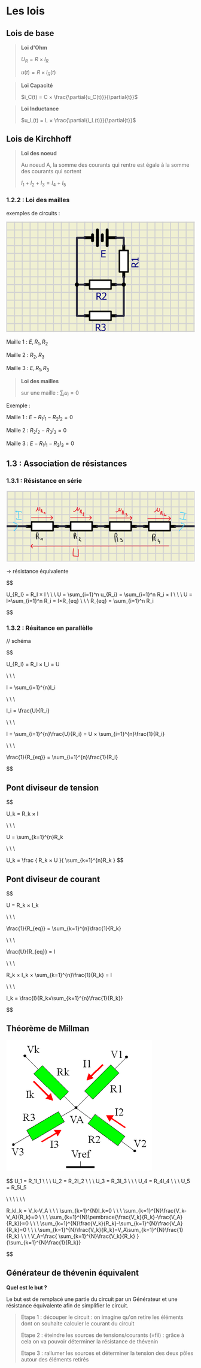 # Les lois

## Lois de base

> **Loi d'Ohm**
> 
> $U_R = R × I_R$ 
> 
> $u(t) = R × i_R(t)$ 

> **Loi Capacité**
> 
> $i_C(t) = C × \frac{\partial{u_C(t)}}{\partial{t}}$ 

> **Loi Inductance**
> 
> $u_L(t) = L × \frac{\partial{i_L(t)}}{\partial{t}}$ 

## Lois de Kirchhoff

> **Loi des noeud**
>
> Au noeud A, la somme des courants qui rentre est égale à la somme des courants qui sortent
> 
> $I_1 + I_2 + I_3 = I_4 + I_5$ 

### 1.2.2 : Loi des mailles

exemples de circuits : 

![lois des mailles](./lois_maille.png)

Maille 1 : $E,R_1,R_2$ 

Maille 2 : $R_2,R_3$ 

Maille 3 : $E,R_1,R_3$ 

> **Loi des mailles** 
>
> sur une maille : $\sum_{i}u_i=0$ 

Exemple : 

Maille 1 : $E-R_1I_1-R_2I_2=0$ 

Maille 2 : $R_2I_2-R_3I_3=0$ 

Maille 3 : $E-R_1I_1-R_3I_3=0$ 



## 1.3 : Association de résistances

### 1.3.1 : Résistance en série

![Résistance en série](./résistances_série.png)

-> résistance équivalente

$$

U_{R_I} = R_I × I
\\ \ \\
U = \sum_{i=1}^n u_{R_i} = \sum_{i=1}^n R_i × I
\\ \ \\
U =  I×\sum_{i=1}^n R_i = I×R_{eq}
\\ \ \\
R_{eq} = \sum_{i=1}^n R_i

$$

### 1.3.2 : Résitance en parallèlle

// schéma

$$

U_{R_i} = R_i × I_i = U

\\ \ \\

I = \sum_{i=1}^{n}I_i

\\ \ \\

I_i = \frac{U}{R_i}

\\ \ \\

I = \sum_{i=1}^{n}\frac{U}{R_i} = U × \sum_{i=1}^{n}\frac{1}{R_i}

\\ \ \\

\frac{1}{R_{eq}} = \sum_{i=1}^{n}\frac{1}{R_i}

$$

## Pont diviseur de tension

$$ 

U_k = R_k × I

\\ \ \\

U = \sum_{k=1}^{n}R_k

\\ \ \\

U_k = \frac { R_k × U }{ \sum_{k=1}^{n}R_k }
$$

## Pont diviseur de courant

$$ 

U = R_k × I_k

\\ \ \\

\frac{1}{R_{eq}} = \sum_{k=1}^{n}\frac{1}{R_k}

\\ \ \\

\frac{U}{R_{eq}} = I

\\ \ \\

R_k × I_k × \sum_{k=1}^{n}\frac{1}{R_k} = I

\\ \ \\

I_k = \frac{I}{R_k×\sum_{k=1}^{n}\frac{1}{R_k}}

$$

## Théorème de Millman

![Millman](./Fig_16.gif)

$$
U_1 = R_1I_1
\\ \ \\
U_2 = R_2I_2
\\ \ \\
U_3 = R_3I_3
\\ \ \\
U_4 = R_4I_4
\\ \ \\
U_5 = R_5I_5

\\ \ \\
\\ \ \\

R_kI_k = V_k-V_A
\\ \ \\
\sum_{k=1}^{N}I_k=0
\\ \ \\
\sum_{k=1}^{N}\frac{V_k-V_A}{R_k}=0
\\ \ \\
\sum_{k=1}^{N}\pembrace{\frac{V_k}{R_k}-\frac{V_A}{R_k}}=0
\\ \ \\
\sum_{k=1}^{N}\frac{V_k}{R_k}-\sum_{k=1}^{N}\frac{V_A}{R_k}=0
\\ \ \\
\sum_{k=1}^{N}\frac{V_k}{R_k}=V_A\sum_{k=1}^{N}\frac{1}{R_k}
\\ \ \\
V_A=\frac{ \sum_{k=1}^{N}\frac{V_k}{R_k} } {\sum_{k=1}^{N}\frac{1}{R_k}}

$$

## Générateur de thévenin équivalent

**Quel est le but ?**

Le but est de remplacé une partie du circuit par un Générateur et une résistance équivalente afin de simplifier le circuit.

> 
> Etape 1 : découper le circuit :
> on imagine qu'on retire les éléments dont on souhaite calculer le courant du circuit
>
> Etape 2 : éteindre les sources de tensions/courants (=fil) :
> grâce à cela on va pouvoir déterminer la résistance de thévenin 
>
> Etape 3 : rallumer les sources et déterminer la tension des deux pôles autour des éléments retirés
